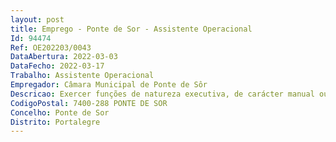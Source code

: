 ```yaml
--- 
layout: post
title: Emprego - Ponte de Sor - Assistente Operacional
Id: 94474
Ref: OE202203/0043
DataAbertura: 2022-03-03
DataFecho: 2022-03-17
Trabalho: Assistente Operacional
Empregador: Câmara Municipal de Ponte de Sôr
Descricao: Exercer funções de natureza executiva, de carácter manual ou mecânico, enquadradas em diretivas gerais e bem definidas e com graus de complexidade variáveis e executar tarefas de apoio elementares, indispensáveis ao funcionamento dos órgãos e serviços, incumbindo lhe genericamente, entre outras atividades  assegurar a arrumação e limpeza das instalações municipais e respetivo mobiliário.
CodigoPostal: 7400-288 PONTE DE SOR
Concelho: Ponte de Sor
Distrito: Portalegre
--- 
```

